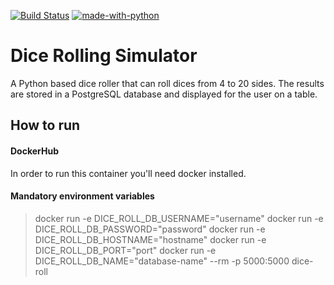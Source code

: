 [![Build Status](https://img.shields.io/docker/cloud/build/alineem/dice-roll)](https://hub.docker.com/repository/docker/alineem/dice-roll/builds) [![made-with-python](https://img.shields.io/badge/Made%20with-Python-1f425f.svg)](https://www.python.org/)

# Dice Rolling Simulator 

A Python based dice roller that can roll dices from 4 to 20 sides. The results are stored in a PostgreSQL database and displayed for the user on a table.

## How to run

#### DockerHub
In order to run this container you'll need docker installed.

#### Mandatory environment variables


> docker run -e DICE_ROLL_DB_USERNAME="username" 
> docker run -e DICE_ROLL_DB_PASSWORD="password" 
> docker run -e DICE_ROLL_DB_HOSTNAME="hostname" 
> docker run -e DICE_ROLL_DB_PORT="port" 
> docker run -e DICE_ROLL_DB_NAME="database-name" --rm -p 5000:5000 dice-roll
